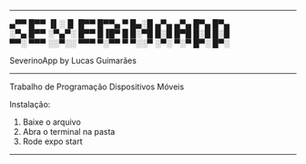 ___________________________________________________

▄▀▀ █▀▀ ▐▌░▐▌ █▀▀ █▀▀▄ ▀ █▄░█ ▄▀▄     ▄▀▄ █▀▄ █▀▄                                   
░▀▄ █▀▀ ░▀▄▀░ █▀▀ █▐█▀ █ █░▀█ █░█     █▀█ █░█ █░█                             
▀▀░ ▀▀▀ ░░▀░░ ▀▀▀ ▀░▀▀ ▀ ▀░░▀ ░▀░     ▀░▀ █▀░ █▀░                     

SeverinoApp
by Lucas Guimarães
__________________________________________________

Trabalho de Programação Dispositivos Móveis

Instalação:
1) Baixe o arquivo 
2) Abra o terminal na pasta
3) Rode expo start

__________________________________________________       




